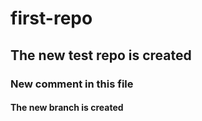 # first-repo
## The new test repo is created
### New comment in this file
#### The new branch is created